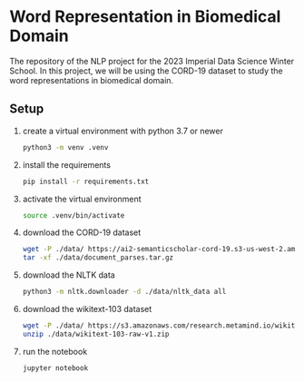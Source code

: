 # Word Representation in Biomedical Domain

The repository of the NLP project for the 2023 Imperial Data Science Winter School. In this project, we will be using the CORD-19 dataset to study the word representations in biomedical domain.

## Setup

1. create a virtual environment with python 3.7 or newer

   ```bash
   python3 -m venv .venv
   ```

1. install the requirements

   ```bash
   pip install -r requirements.txt
   ```

1. activate the virtual environment

   ```bash
   source .venv/bin/activate
   ```

1. download the CORD-19 dataset

   ```bash
   wget -P ./data/ https://ai2-semanticscholar-cord-19.s3-us-west-2.amazonaws.com/2021-07-26/document_parses.tar.gz
   tar -xf ./data/document_parses.tar.gz
   ```

1. download the NLTK data

   ```bash
   python3 -m nltk.downloader -d ./data/nltk_data all
   ```

1. download the wikitext-103 dataset

   ```bash
   wget -P ./data/ https://s3.amazonaws.com/research.metamind.io/wikitext/wikitext-103-raw-v1.zip
   unzip ./data/wikitext-103-raw-v1.zip
   ```

1. run the notebook

   ```bash
   jupyter notebook
   ```
